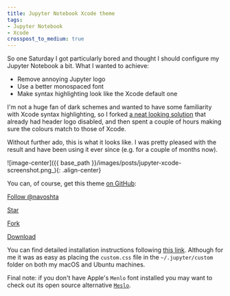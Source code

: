 ```yaml
---
title: Jupyter Notebook Xcode theme
tags:
- Jupyter Notebook
- Xcode
crosspost_to_medium: true
---
```

So one Saturday I got particularly bored and thought I should configure my Jupyter Notebook a bit. <!--more--> What I wanted to achieve:

* Remove annoying Jupyter logo
* Use a better monospaced font
* Make syntax highlighting look like the Xcode default one

I'm not a huge fan of dark schemes and wanted to have some familiarity with Xcode syntax highlighting, so I forked [a neat looking solution](https://github.com/neilpanchal/iPython-Notebook-Theme) that already had header logo disabled, and then spent a couple of hours making sure the colours match to those of Xcode. 

Without further ado, this is what it looks like. I was pretty pleased with the result and have been using it ever since (e.g. for a couple of months now).

![image-center]({{ base_path }}/images/posts/jupyter-xcode-screenshot.png_){: .align-center}

You can, of course, get this theme [on GitHub](https://github.com/navoshta/Jupyter-Notebook-Theme):

<!-- Place this tag where you want the button to render. -->
<a class="github-button" href="https://github.com/navoshta" data-style="mega" data-count-href="/navoshta/followers" data-count-api="/users/navoshta#followers" data-count-aria-label="# followers on GitHub" aria-label="Follow @navoshta on GitHub">Follow @navoshta</a>
<!-- Place this tag where you want the button to render. -->
<a class="github-button" href="https://github.com/navoshta/Jupyter-Notebook-Theme" data-icon="octicon-star" data-style="mega" data-count-href="/navoshta/Jupyter-Notebook-Theme/stargazers" data-count-api="/repos/navoshta/Jupyter-Notebook-Theme#stargazers_count" data-count-aria-label="# stargazers on GitHub" aria-label="Star navoshta/Jupyter-Notebook-Theme on GitHub">Star</a>
<!-- Place this tag where you want the button to render. -->
<a class="github-button" href="https://github.com/navoshta/Jupyter-Notebook-Theme/fork" data-icon="octicon-repo-forked" data-style="mega" data-count-href="/navoshta/Jupyter-Notebook-Theme/network" data-count-api="/repos/navoshta/Jupyter-Notebook-Theme#forks_count" data-count-aria-label="# forks on GitHub" aria-label="Fork navoshta/Jupyter-Notebook-Theme on GitHub">Fork</a>
<!-- Place this tag where you want the button to render. -->
<a class="github-button" href="https://github.com/navoshta/Jupyter-Notebook-Theme/archive/master.zip" data-icon="octicon-cloud-download" data-style="mega" aria-label="Download navoshta/Jupyter-Notebook-Theme on GitHub">Download</a>

<!-- Place this tag in your head or just before your close body tag. -->
<script async defer src="https://buttons.github.io/buttons.js"></script>

 You can find detailed installation instructions following [this link](https://github.com/nsonnad/base16-ipython-notebook). Although for me it was as easy as placing the `custom.css` file in the `~/.jupyter/custom` folder on both my macOS and Ubuntu machines.

Final note: if you don't have Apple's `Menlo` font installed you may want to check out its open source alternative [`Meslo`](https://github.com/andreberg/Meslo-Font).